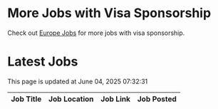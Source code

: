 # More Jobs with Visa Sponsorship

Check out [Europe Jobs](https://github.com/sureshparimi/europejobs#latest-jobs) for more jobs with visa sponsorship.

# Latest Jobs

This page is updated at June 04, 2025 07:32:31

| Job Title | Job Location | Job Link | Job Posted |
| --- | --- | --- | --- |
